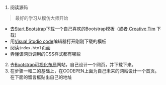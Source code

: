 


1.  阅读源码
 > 最好的学习从模仿大师开始

  - 去[Start Bootstrap](https://startbootstrap.com/template-categories/all/)下载一个自己喜欢的Bootstrap模板（或者[ Creative Tim](http://www.creative-tim.com/bootstrap-themes) 下载）
  - 用[Visual Studio code](https://code.visualstudio.com/)编辑器打开刚刚下载的模板
  - 阅读`index.html`页面
  - 弄懂该网页调用的CSS样式都有哪些
2. 去[Bootstrap可视化布局](http://ibootstrap.butterfly.mopaasapp.com/)网站，自己设计一个网页，并下载下来。
3. 在步骤一和二的基础上，在CODEPEN上面为自己未来的网站设计一个首页。在下面的留言框贴出自己的地址
